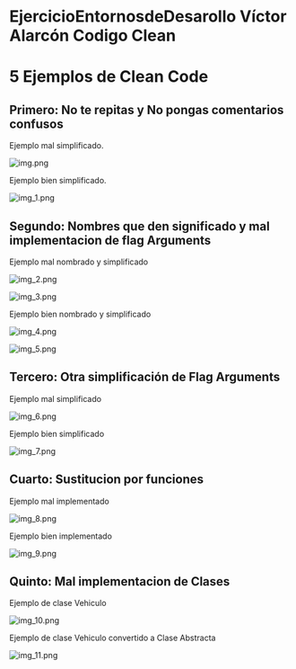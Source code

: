 # EjercicioEntornosdeDesarollo Víctor Alarcón Codigo Clean

# 5 Ejemplos de Clean Code

## Primero: No te repitas y No pongas comentarios confusos

Ejemplo mal simplificado.

![img.png](img.png)

Ejemplo bien simplificado.

![img_1.png](img_1.png)

## Segundo: Nombres que den significado y mal implementacion de flag Arguments

Ejemplo mal nombrado y simplificado

![img_2.png](img_2.png)

![img_3.png](img_3.png)

Ejemplo bien nombrado y simplificado

![img_4.png](img_4.png)

![img_5.png](img_5.png)

## Tercero: Otra simplificación de Flag Arguments

Ejemplo mal simplificado

![img_6.png](img_6.png)

Ejemplo bien simplificado

![img_7.png](img_7.png)

## Cuarto: Sustitucion por funciones

Ejemplo mal implementado

![img_8.png](img_8.png)

Ejemplo bien implementado

![img_9.png](img_9.png)

## Quinto: Mal implementacion de Clases

Ejemplo de clase Vehiculo

![img_10.png](img_10.png)

Ejemplo de clase Vehiculo convertido a Clase Abstracta

![img_11.png](img_11.png)
 